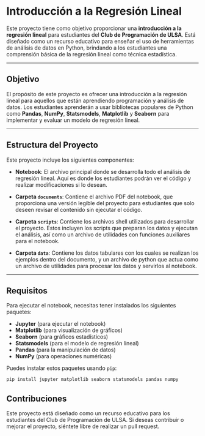 # Introducción a la Regresión Lineal

Este proyecto tiene como objetivo proporcionar una **introducción a la regresión lineal** para estudiantes del **Club de Programación de ULSA**. Está diseñado como un recurso educativo para enseñar el uso de herramientas de análisis de datos en Python, brindando a los estudiantes una comprensión básica de la regresión lineal como técnica estadística.

---

## Objetivo

El propósito de este proyecto es ofrecer una introducción a la regresión lineal para aquellos que están aprendiendo programación y análisis de datos. Los estudiantes aprenderán a usar bibliotecas populares de Python como **Pandas**, **NumPy**, **Statsmodels**, **Matplotlib** y **Seaborn** para implementar y evaluar un modelo de regresión lineal.

---

## Estructura del Proyecto

Este proyecto incluye los siguientes componentes:

- **Notebook**: El archivo principal donde se desarrolla todo el análisis de regresión lineal. Aquí es donde los estudiantes podrán ver el código y realizar modificaciones si lo desean.
  
- **Carpeta `documents`**: Contiene el archivo PDF del notebook, que proporciona una versión legible del proyecto para estudiantes que solo deseen revisar el contenido sin ejecutar el código.
  
- **Carpeta `scripts`**: Contiene los archivos shell utilizados para desarrollar el proyecto. Estos incluyen los scripts que preparan los datos y ejecutan el análisis, así como un archivo de utilidades con funciones auxiliares para el notebook.

- **Carpeta `data`**: Contiene los datos tabulares con los cuales se realizan los ejemplos dentro del documento, y un archivo de python que actua como un archivo de utilidades para procesar los datos y servirlos al notebook.
---

## Requisitos

Para ejecutar el notebook, necesitas tener instalados los siguientes paquetes:

- **Jupyter** (para ejecutar el notebook)
- **Matplotlib** (para visualización de gráficos)
- **Seaborn** (para gráficos estadísticos)
- **Statsmodels** (para el modelo de regresión lineal)
- **Pandas** (para la manipulación de datos)
- **NumPy** (para operaciones numéricas)

Puedes instalar estos paquetes usando `pip`:

```bash
pip install jupyter matplotlib seaborn statsmodels pandas numpy
```

## Contribuciones
Este proyecto está diseñado como un recurso educativo para los estudiantes del Club de Programación de ULSA. Si deseas contribuir o mejorar el proyecto, siéntete libre de realizar un pull request.
